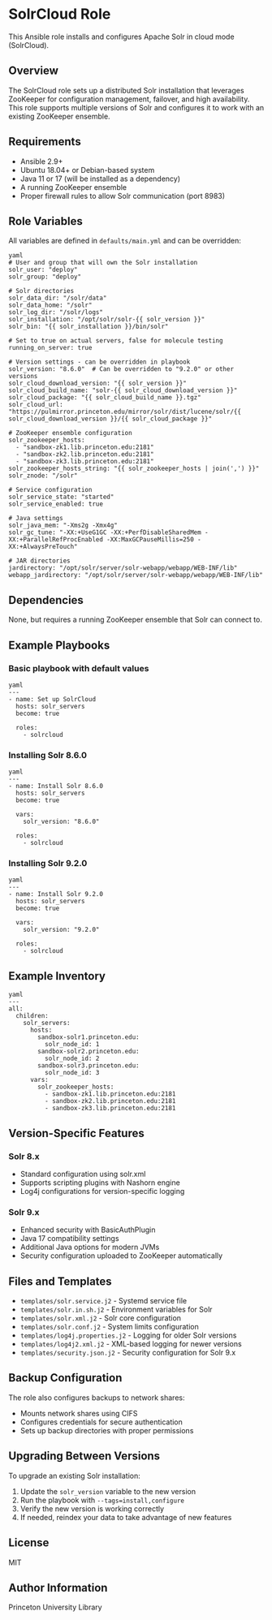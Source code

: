 # SolrCloud Role

This Ansible role installs and configures Apache Solr in cloud mode (SolrCloud).

## Overview

The SolrCloud role sets up a distributed Solr installation that leverages ZooKeeper for configuration management, failover, and high availability. This role supports multiple versions of Solr and configures it to work with an existing ZooKeeper ensemble.

## Requirements

* Ansible 2.9+
* Ubuntu 18.04+ or Debian-based system
* Java 11 or 17 (will be installed as a dependency)
* A running ZooKeeper ensemble
* Proper firewall rules to allow Solr communication (port 8983)

## Role Variables

All variables are defined in `defaults/main.yml` and can be overridden:

```
yaml
# User and group that will own the Solr installation
solr_user: "deploy"
solr_group: "deploy"

# Solr directories
solr_data_dir: "/solr/data"
solr_data_home: "/solr"
solr_log_dir: "/solr/logs"
solr_installation: "/opt/solr/solr-{{ solr_version }}"
solr_bin: "{{ solr_installation }}/bin/solr"

# Set to true on actual servers, false for molecule testing
running_on_server: true

# Version settings - can be overridden in playbook
solr_version: "8.6.0"  # Can be overridden to "9.2.0" or other versions
solr_cloud_download_version: "{{ solr_version }}"
solr_cloud_build_name: "solr-{{ solr_cloud_download_version }}"
solr_cloud_package: "{{ solr_cloud_build_name }}.tgz"
solr_cloud_url: "https://pulmirror.princeton.edu/mirror/solr/dist/lucene/solr/{{ solr_cloud_download_version }}/{{ solr_cloud_package }}"

# ZooKeeper ensemble configuration
solr_zookeeper_hosts:
  - "sandbox-zk1.lib.princeton.edu:2181"
  - "sandbox-zk2.lib.princeton.edu:2181"
  - "sandbox-zk3.lib.princeton.edu:2181"
solr_zookeeper_hosts_string: "{{ solr_zookeeper_hosts | join(',') }}"
solr_znode: "/solr"

# Service configuration
solr_service_state: "started"
solr_service_enabled: true

# Java settings
solr_java_mem: "-Xms2g -Xmx4g"
solr_gc_tune: "-XX:+UseG1GC -XX:+PerfDisableSharedMem -XX:+ParallelRefProcEnabled -XX:MaxGCPauseMillis=250 -XX:+AlwaysPreTouch"

# JAR directories
jardirectory: "/opt/solr/server/solr-webapp/webapp/WEB-INF/lib"
webapp_jardirectory: "/opt/solr/server/solr-webapp/webapp/WEB-INF/lib"
```

## Dependencies

None, but requires a running ZooKeeper ensemble that Solr can connect to.

## Example Playbooks

### Basic playbook with default values

```
yaml
---
- name: Set up SolrCloud
  hosts: solr_servers
  become: true
  
  roles:
    - solrcloud
```

### Installing Solr 8.6.0

```
yaml
---
- name: Install Solr 8.6.0
  hosts: solr_servers
  become: true
  
  vars:
    solr_version: "8.6.0"
  
  roles:
    - solrcloud
```

### Installing Solr 9.2.0

```
yaml
---
- name: Install Solr 9.2.0
  hosts: solr_servers
  become: true
  
  vars:
    solr_version: "9.2.0"
  
  roles:
    - solrcloud
```

## Example Inventory

```
yaml
---
all:
  children:
    solr_servers:
      hosts:
        sandbox-solr1.princeton.edu:
          solr_node_id: 1
        sandbox-solr2.princeton.edu:
          solr_node_id: 2
        sandbox-solr3.princeton.edu:
          solr_node_id: 3
      vars:
        solr_zookeeper_hosts:
          - sandbox-zk1.lib.princeton.edu:2181
          - sandbox-zk2.lib.princeton.edu:2181
          - sandbox-zk3.lib.princeton.edu:2181
```

## Version-Specific Features

### Solr 8.x

* Standard configuration using solr.xml
* Supports scripting plugins with Nashorn engine
* Log4j configurations for version-specific logging

### Solr 9.x

* Enhanced security with BasicAuthPlugin
* Java 17 compatibility settings
* Additional Java options for modern JVMs
* Security configuration uploaded to ZooKeeper automatically

## Files and Templates

* `templates/solr.service.j2` - Systemd service file
* `templates/solr.in.sh.j2` - Environment variables for Solr
* `templates/solr.xml.j2` - Solr core configuration
* `templates/solr.conf.j2` - System limits configuration
* `templates/log4j.properties.j2` - Logging for older Solr versions
* `templates/log4j2.xml.j2` - XML-based logging for newer versions
* `templates/security.json.j2` - Security configuration for Solr 9.x

## Backup Configuration

The role also configures backups to network shares:

* Mounts network shares using CIFS
* Configures credentials for secure authentication
* Sets up backup directories with proper permissions

## Upgrading Between Versions

To upgrade an existing Solr installation:

1. Update the `solr_version` variable to the new version
2. Run the playbook with `--tags=install,configure`
3. Verify the new version is working correctly
4. If needed, reindex your data to take advantage of new features

## License

MIT

## Author Information

Princeton University Library
